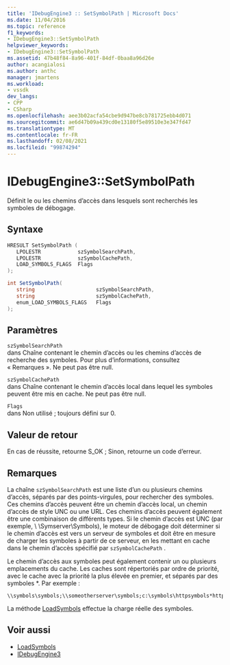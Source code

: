 ```yaml
---
title: 'IDebugEngine3 :: SetSymbolPath | Microsoft Docs'
ms.date: 11/04/2016
ms.topic: reference
f1_keywords:
- IDebugEngine3::SetSymbolPath
helpviewer_keywords:
- IDebugEngine3::SetSymbolPath
ms.assetid: 47b48f84-8a96-401f-84df-0baa8a96d26e
author: acangialosi
ms.author: anthc
manager: jmartens
ms.workload:
- vssdk
dev_langs:
- CPP
- CSharp
ms.openlocfilehash: aee3b02acfa54cbe9d947be8cb781725ebb4d071
ms.sourcegitcommit: ae6d47b09a439cd0e13180f5e89510e3e347fd47
ms.translationtype: MT
ms.contentlocale: fr-FR
ms.lasthandoff: 02/08/2021
ms.locfileid: "99874294"
---
```

# <a name="idebugengine3setsymbolpath"></a>IDebugEngine3::SetSymbolPath
Définit le ou les chemins d’accès dans lesquels sont recherchés les symboles de débogage.

## <a name="syntax"></a>Syntaxe

```cpp
HRESULT SetSymbolPath (
   LPOLESTR            szSymbolSearchPath,
   LPOLESTR            szSymbolCachePath,
   LOAD_SYMBOLS_FLAGS  Flags
);
```

```csharp
int SetSymbolPath(
   string                    szSymbolSearchPath,
   string                    szSymbolCachePath,
   enum_LOAD_SYMBOLS_FLAGS   Flags
);
```

## <a name="parameters"></a>Paramètres

`szSymbolSearchPath`\
dans Chaîne contenant le chemin d’accès ou les chemins d’accès de recherche des symboles. Pour plus d’informations, consultez « Remarques ». Ne peut pas être null.

`szSymbolCachePath`\
dans Chaîne contenant le chemin d’accès local dans lequel les symboles peuvent être mis en cache. Ne peut pas être null.

`Flags`\
dans Non utilisé ; toujours défini sur 0.

## <a name="return-value"></a>Valeur de retour
 En cas de réussite, retourne S_OK ; Sinon, retourne un code d’erreur.

## <a name="remarks"></a>Remarques
 La chaîne `szSymbolSearchPath` est une liste d’un ou plusieurs chemins d’accès, séparés par des points-virgules, pour rechercher des symboles. Ces chemins d’accès peuvent être un chemin d’accès local, un chemin d’accès de style UNC ou une URL. Ces chemins d’accès peuvent également être une combinaison de différents types. Si le chemin d’accès est UNC (par exemple, \\ \Symserver\Symbols), le moteur de débogage doit déterminer si le chemin d’accès est vers un serveur de symboles et doit être en mesure de charger les symboles à partir de ce serveur, en les mettant en cache dans le chemin d’accès spécifié par `szSymbolCachePath` .

 Le chemin d’accès aux symboles peut également contenir un ou plusieurs emplacements du cache. Les caches sont répertoriés par ordre de priorité, avec le cache avec la priorité la plus élevée en premier, et séparés par des symboles *. Par exemple :

```
\\symbols\symbols;\\someotherserver\symbols;c:\symbols\httpsymbols*https://msdl.microsoft.com
```

 La méthode [LoadSymbols](../../../extensibility/debugger/reference/idebugengine3-loadsymbols.md) effectue la charge réelle des symboles.

## <a name="see-also"></a>Voir aussi
- [LoadSymbols](../../../extensibility/debugger/reference/idebugengine3-loadsymbols.md)
- [IDebugEngine3](../../../extensibility/debugger/reference/idebugengine3.md)
